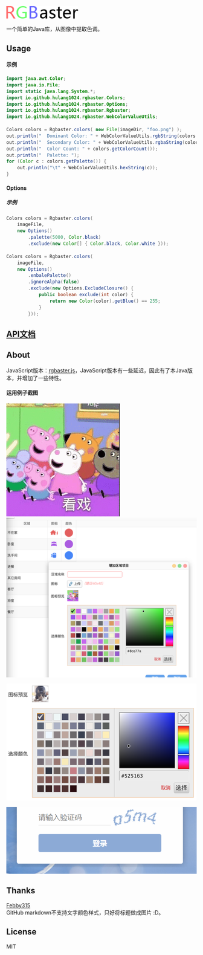 <a href="#rgbaster"><img width="190" src="doc/images/title.png" alt="RGBaster"></a>


一个简单的Java库，从图像中提取色调。  


## Usage
#### 示例
```java
import java.awt.Color;
import java.io.File;
import static java.lang.System.*;
import io.github.hulang1024.rgbaster.Colors;
import io.github.hulang1024.rgbaster.Options;
import io.github.hulang1024.rgbaster.Rgbaster;
import io.github.hulang1024.rgbaster.WebColorValueUtils;

Colors colors = Rgbaster.colors( new File(imageDir, "foo.png") );
out.println("  Dominant Color: " + WebColorValueUtils.rgbString(colors.getDominant()));
out.println("  Secondary Color: " + WebColorValueUtils.rgbaString(colors.getSecondary()));
out.println("  Color Count: " + colors.getColorCount());
out.println("  Palette: ");
for (Color c : colors.getPalette()) {
    out.println("\t" + WebColorValueUtils.hexString(c));
}
```

#### Options

##### 示例
```java
Colors colors = Rgbaster.colors(
    imageFile,
    new Options()
        .palette(5000, Color.black)
        .exclude(new Color[] { Color.black, Color.white }));

Colors colors = Rgbaster.colors(
    imageFile,
    new Options()
        .enbalePalette()
        .ignoreAlpha(false)
        .exclude(new Options.ExcludeClosure() {
            public boolean exclude(int color) {
                return new Color(color).getBlue() == 255;
            }
        }));
```


## [API文档](https://hulang1024.github.io/rgbaster/doc/index.html)


## About
JavaScript版本：[rgbaster.js](https://github.com/briangonzalez/rgbaster.js)，JavaScript版本有一些延迟，因此有了本Java版本，并增加了一些特性。  

#### 运用例子截图  
![kanxi](doc/images/kanxi.gif)
![kanxi_palette](doc/images/kanxi_palette.png)

![cat_palette](doc/images/cat_palette.png)

![login_color_adaptive](doc/images/login_color_adaptive.png)


## Thanks
[Febby315](https://github.com/Febby315)  
   GitHub markdown不支持文字颜色样式，只好将标题做成图片 :D。

## License
MIT
